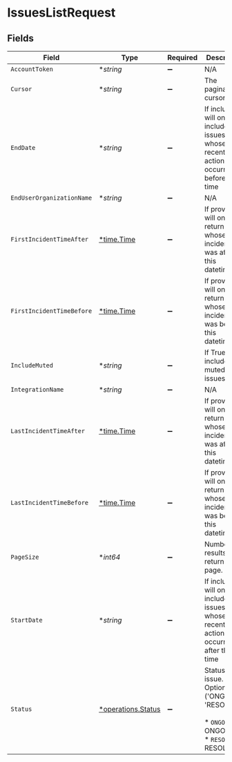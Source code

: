 # IssuesListRequest


## Fields

| Field                                                                                                | Type                                                                                                 | Required                                                                                             | Description                                                                                          |
| ---------------------------------------------------------------------------------------------------- | ---------------------------------------------------------------------------------------------------- | ---------------------------------------------------------------------------------------------------- | ---------------------------------------------------------------------------------------------------- |
| `AccountToken`                                                                                       | **string*                                                                                            | :heavy_minus_sign:                                                                                   | N/A                                                                                                  |
| `Cursor`                                                                                             | **string*                                                                                            | :heavy_minus_sign:                                                                                   | The pagination cursor value.                                                                         |
| `EndDate`                                                                                            | **string*                                                                                            | :heavy_minus_sign:                                                                                   | If included, will only include issues whose most recent action occurred before this time             |
| `EndUserOrganizationName`                                                                            | **string*                                                                                            | :heavy_minus_sign:                                                                                   | N/A                                                                                                  |
| `FirstIncidentTimeAfter`                                                                             | [*time.Time](https://pkg.go.dev/time#Time)                                                           | :heavy_minus_sign:                                                                                   | If provided, will only return issues whose first incident time was after this datetime.              |
| `FirstIncidentTimeBefore`                                                                            | [*time.Time](https://pkg.go.dev/time#Time)                                                           | :heavy_minus_sign:                                                                                   | If provided, will only return issues whose first incident time was before this datetime.             |
| `IncludeMuted`                                                                                       | **string*                                                                                            | :heavy_minus_sign:                                                                                   | If True, will include muted issues                                                                   |
| `IntegrationName`                                                                                    | **string*                                                                                            | :heavy_minus_sign:                                                                                   | N/A                                                                                                  |
| `LastIncidentTimeAfter`                                                                              | [*time.Time](https://pkg.go.dev/time#Time)                                                           | :heavy_minus_sign:                                                                                   | If provided, will only return issues whose last incident time was after this datetime.               |
| `LastIncidentTimeBefore`                                                                             | [*time.Time](https://pkg.go.dev/time#Time)                                                           | :heavy_minus_sign:                                                                                   | If provided, will only return issues whose last incident time was before this datetime.              |
| `PageSize`                                                                                           | **int64*                                                                                             | :heavy_minus_sign:                                                                                   | Number of results to return per page.                                                                |
| `StartDate`                                                                                          | **string*                                                                                            | :heavy_minus_sign:                                                                                   | If included, will only include issues whose most recent action occurred after this time              |
| `Status`                                                                                             | [*operations.Status](../../../pkg/models/operations/status.md)                                       | :heavy_minus_sign:                                                                                   | Status of the issue. Options: ('ONGOING', 'RESOLVED')<br/><br/>* `ONGOING` - ONGOING<br/>* `RESOLVED` - RESOLVED |